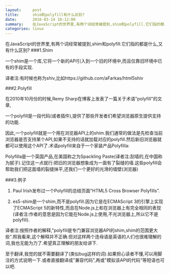 ```yaml
---
layout:     post
title:      shim和polyfill有什么区别?
date:       2016-03-14 18:12:00
summary:    在JavaScript的世界里,有两个词经常被提到,shim和polyfill.它们指的都是什么,又有什么区别?
categories: linux
---
```


在JavaScript的世界里,有两个词经常被提到,shim和polyfill.它们指的都是什么,又有什么区别?
###1.Shim

一个shim是一个库,它将一个新的API引入到一个旧的环境中,而且仅靠旧环境中已有的手段实现.

译者注:有时候也称为shiv,比如https://github.com/aFarkas/html5shiv

###2.Polyfill

在2010年10月份的时候,Remy Sharp在博客上发表了一篇关于术语"polyfill"的文章,

一个polyfill是一段代码(或者插件),提供了那些开发者们希望浏览器原生提供支持的功能.

因此,一个polyfill就是一个用在浏览器API上的shim.我们通常的做法是先检查当前浏览器是否支持某个API,如果不支持的话就加载对应的polyfill.然后新旧浏览器就都可以使用这个API了.术语polyfill来自于一个家装产品Polyfilla:

Polyfilla是一个英国产品,在美国称之为Spackling Paste(译者注:刮墙的,在中国称为腻子).记住这一点就行:把旧的浏览器想象成为一面有了裂缝的墙.这些polyfill会帮助我们把这面墙的裂缝抹平,还我们一个更好的光滑的墙壁(浏览器)


###3.例子

1. Paul Irish发布过一个Polyfill的总结页面“HTML5 Cross Browser Polyfills”.

2. es5-shim是一个shim,而不是polyfill.因为它是在ECMAScript 3的引擎上实现了ECMAScript 5的新特性,而且在Node.js上和在浏览器上有完全相同的表现(译者注:作者的意思是因为它能在Node.js上使用,不光浏览器上,所以它不是polyfill).

译者注:按照作者的解释,"polyfill是专门兼容浏览器API的shim,shim的范围更大些".照我看来,这个解释并不正确.但对这样两个连母语是英语的人们也很难理解的词,我也无能为力了.希望真正理解的朋友给讲下.

至于翻译,我觉的就不需要翻译了(类似bug这样的词).如果担心读者不懂,可以用脚注的方式说明一下.或者直接翻译成"兼容代码",再或"模拟该API的代码"等短语也可以吧.
